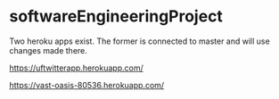 # softwareEngineeringProject

Two heroku apps exist.  The former is connected to master and will use changes made there.

https://uftwitterapp.herokuapp.com/

https://vast-oasis-80536.herokuapp.com/
